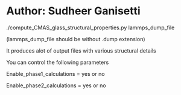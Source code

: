 # Author: Sudheer Ganisetti

./compute_CMAS_glass_structural_properties.py  lammps_dump_file

(lammps_dump_file should be without .dump extension)

It produces alot of output files with various structural details

You can control the following parameters

Enable_phase1_calculations = yes or no

Enable_phase2_calculations = yes or no
